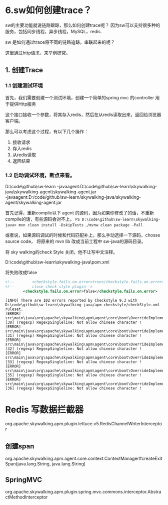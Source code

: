 # 6.sw如何创建trace？

sw的主要功能就说链路跟踪，那么如何创建trace呢？
因为sw可以支持很多种的服务，包括同步线程，异步线程，MySQL，redis.

sw 是如何通过trace将不同的链路追踪，串联起来的呢？

这里通过http请求，来举例研究。

## 1. 创建Trace

### 1.1 创建测试环境

首先，我们需要创建一个测试环境，创建一个简单的spring mvc 的controller 用于提供Http服务

这个接口接收一个参数，将其存入redis，然后在从redis读取出来，返回给浏览器客户端。

那么可以考虑这个过程，有以下几个操作：

1. 接收请求
2. 存入redis
3. 从redis读取
4. 返回结果

### 1.2 启动调试环境，断点来看。
D:\code\github\sw-learn
-javaagent:D:\code\github\sw-learn\skywalking-java\skywalking-agent\skywalking-agent.jar  
-javaagent:D:/code/github/sw-learn/skywalking-java/skywalking-agent/skywalking-agent.jar


首先记得，重新compile以下 agent 的源码，因为如果你修改了的话，不重新compile的话，有些源码会对不上。
`PS D:\code\github\sw-learn\skywalking-java> mvn clean install -DskipTests`
`./mvnw clean package -Pall`

或者说，如果源码调试的时候和代码匹配补上，那么手动选择一下源码，chosse source code， 将原来的 mvn lib 改成当前工程中 sw-java的源码目录。

将 sky walking的check Style 关闭，他不让写中文注释。

D:\code\github\sw-learn\skywalking-java\pom.xml

将失败改成false
```xml
<!--        <checkstyle.fails.on.error>true</checkstyle.fails.on.error>-->
<!--        close check style plugin-->
        <checkstyle.fails.on.error>false</checkstyle.fails.on.error>
```


```shell
[INFO] There are 102 errors reported by Checkstyle 9.3 with D:\code\github\sw-learn\skywalking-java/apm-checkstyle/checkStyle.xml ruleset.
[ERROR] src\main\java\org\apache\skywalking\apm\agent\core\boot\OverrideImplementor.java:[30] (regexp) RegexpSingleline: Not allow chinese character !
[ERROR] src\main\java\org\apache\skywalking\apm\agent\core\boot\OverrideImplementor.java:[31] (regexp) RegexpSingleline: Not allow chinese character !
[ERROR] src\main\java\org\apache\skywalking\apm\agent\core\boot\OverrideImplementor.java:[32] (regexp) RegexpSingleline: Not allow chinese character !
[ERROR] src\main\java\org\apache\skywalking\apm\agent\core\boot\OverrideImplementor.java:[33] (regexp) RegexpSingleline: Not allow chinese character !
[ERROR] src\main\java\org\apache\skywalking\apm\agent\core\boot\OverrideImplementor.java:[35] (regexp) RegexpSingleline: Not allow chinese character !
[ERROR] src\main\java\org\apache\skywalking\apm\agent\core\boot\OverrideImplementor.java:[36] (regexp) RegexpSingleline: Not allow chinese character !
```

# Redis 写数据拦截器

org.apache.skywalking.apm.plugin.lettuce.v5.RedisChannelWriterInterceptor


## 创建span
org.apache.skywalking.apm.agent.core.context.ContextManager#createExitSpan(java.lang.String, java.lang.String)


## SpringMVC

org.apache.skywalking.apm.plugin.spring.mvc.commons.interceptor.AbstractMethodInterceptor

